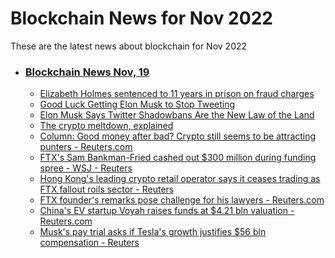 # Blockchain News for Nov 2022
These are the latest news about blockchain for Nov 2022
- ### [Blockchain News Nov, 19](./19)
    - [Elizabeth Holmes sentenced to 11 years in prison on fraud charges](https://www.engadget.com/elizabeth-holmes-theranos-fraud-sentence-221816950.html) 
    - [Good Luck Getting Elon Musk to Stop Tweeting](https://www.wired.com/story/plaintext-good-luck-getting-elon-musk-to-stop-tweeting/) 
    - [Elon Musk Says Twitter Shadowbans Are the New Law of the Land](https://gizmodo.com/twitter-elon-musk-shadowbans-freedom-friday-1849802917) 
    - [The crypto meltdown, explained](https://www.cnn.com/2022/11/18/business/ftx-crypto-downfall-explained/index.html) 
    - [Column: Good money after bad? Crypto still seems to be attracting punters - Reuters.com](https://www.reuters.com/markets/currencies/good-money-after-bad-crypto-still-seems-be-attracting-punters-2022-11-18/) 
    - [FTX's Sam Bankman-Fried cashed out $300 million during funding spree - WSJ - Reuters](https://www.reuters.com/technology/ftxs-sam-bankman-fried-cashed-out-300-million-during-funding-spree-wsj-2022-11-18/) 
    - [Hong Kong's leading crypto retail operator says it ceases trading as FTX fallout roils sector - Reuters](https://www.reuters.com/technology/hong-kongs-leading-crypto-retail-operator-says-it-ceases-trading-ftx-fallout-2022-11-18/) 
    - [FTX founder's remarks pose challenge for his lawyers - Reuters.com](https://www.reuters.com/technology/ftx-founders-remarks-pose-challenge-his-lawyers-2022-11-18/) 
    - [China's EV startup Voyah raises funds at $4.21 bln valuation - Reuters.com](https://www.reuters.com/markets/deals/chinas-ev-startup-voyah-raises-funds-421-bln-valuation-2022-11-18/) 
    - [Musk's pay trial asks if Tesla's growth justifies $56 bln compensation - Reuters](https://www.reuters.com/business/musks-pay-trial-asks-if-teslas-growth-justifies-56-bln-compensation-2022-11-18/) 
